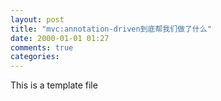 ```yaml
---
layout: post
title: "mvc:annotation-driven到底帮我们做了什么"
date: 2000-01-01 01:27
comments: true
categories: 
---
```


This is a template file
